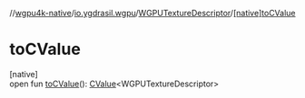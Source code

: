 //[wgpu4k-native](../../../index.md)/[io.ygdrasil.wgpu](../index.md)/[WGPUTextureDescriptor](index.md)/[[native]toCValue]([native]to-c-value.md)

# toCValue

[native]\
open fun [toCValue]([native]to-c-value.md)(): [CValue](https://kotlinlang.org/api/core/kotlin-stdlib/kotlinx.cinterop/-c-value/index.html)&lt;WGPUTextureDescriptor&gt;
